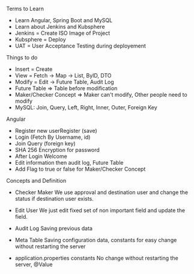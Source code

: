 Terms to Learn
- Learn Angular, Spring Boot and MySQL
- Learn about Jenkins and Kubsphere
- Jenkins = Create ISO Image of Project
- Kubsphere = Deploy
- UAT = User Acceptance Testing during deployement

Things to do
- Insert = Create
- View = Fetch -> Map -> List, ByID, DTO
- Modify = Edit -> Future Table, Audit Log
- Future Table => Table before modification 
- Maker/Checker Concept => Maker can't modify, Other people need to modify
- MySQL: Join, Query, Left, Right, Inner, Outer, Foreign Key

Angular
- Register new userRegister (save)
- Login (Fetch By Username, id)
- Join Query (foreign key)
- SHA 256 Encryption for password
- After Login Welcome
- Edit information then audit log, Future Table
- Add Flag to true or false for Maker/Checker Concept

Concepts and Definition

- Checker Maker
We use approval and destination user and change the status if destination user exists.

- Edit User
We just edit fixed set of non important field and update the field.

- Audit Log
Saving previous data

- Meta Table
Saving configuration data, constants for easy change without restarting the server

- application.properties constants
No change without restarting the server, @Value
